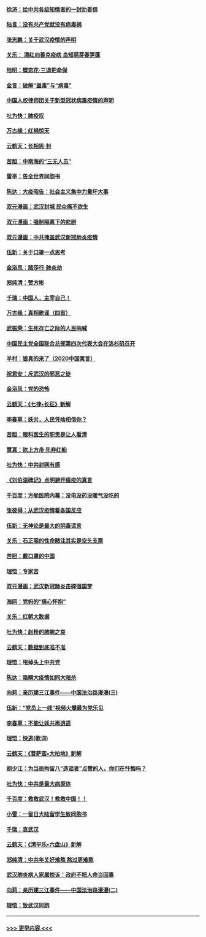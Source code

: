 #### [徐济：给中共各级知情者的一封劝善信](../pages/nsc993/n11868561.md?t=02142355) 
#### [陆言：没有共产党就没有病毒祸](../pages/nsc993/n11868232.md?t=02142355) 
#### [张志鹏：关于武汉疫情的声明](../pages/nsc993/n11867182.md?t=02142355) 
#### [关乐： 漂红向善克疫病 良知萌芽春笋蓬](../pages/nsc993/n11865710.md?t=02142355) 
#### [陆明：蝶恋花‧三退把命保](../pages/nsc993/n11865673.md?t=02142355) 
#### [金言：破解“蛊毒”与“病毒”](../pages/nsc993/n11864103.md?t=02142355) 
#### [中国人权律师团关于新型冠状病毒疫情的声明](../pages/nsc993/n11864249.md?t=02142355) 
#### [吐为快：肺疫叹](../pages/nsc993/n11864027.md?t=02142355) 
#### [万古缘：红祸惊天](../pages/nsc993/n11864079.md?t=02142355) 
#### [云鹤天：长相思‧封](../pages/nsc993/n11864006.md?t=02142355) 
#### [苦胆：中南海的“三无人员”](../pages/nsc993/n11862997.md?t=02142355) 
#### [雷亭：告全世界同胞书](../pages/nsc993/n11862572.md?t=02142355) 
#### [陈达：大疫昭告：社会主义集中力量坏大事](../pages/nsc993/n11859419.md?t=02142355) 
#### [双元漫画：武汉封城 民众痛不欲生](../pages/nsc993/n11859287.md?t=02142355) 
#### [双元漫画：强制隔离下的悲剧](../pages/nsc993/n11859244.md?t=02142355) 
#### [双元漫画：中共掩盖武汉新冠肺炎疫情](../pages/nsc993/n11858249.md?t=02142355) 
#### [伍新：关于口罩一点思考](../pages/nsc993/n11859195.md?t=02142355) 
#### [金浴凤：踏莎行‧肺炎劫](../pages/nsc993/n11858227.md?t=02142355) 
#### [郑纯清：赞方彬](../pages/nsc993/n11856803.md?t=02142355) 
#### [千瑞；中国人，主宰自己！](../pages/nsc993/n11856793.md?t=02142355) 
#### [万古缘：真相歌谣（四首）](../pages/nsc993/n11856263.md?t=02142355) 
#### [武振荣：生死存亡之际的人民呐喊](../pages/nsc993/n11856256.md?t=02142355) 
#### [中国民主党全国联合总部第四次代表大会在洛杉矶召开](../pages/nsc993/n11856344.md?t=02142355) 
#### [羊村：狼真的来了（2020中国寓言）](../pages/nsc993/n11856229.md?t=02142355) 
#### [祝君安：斥武汉的邪恶之徒](../pages/nsc993/n11855861.md?t=02142355) 
#### [金浴凤：党的恐怖](../pages/nsc993/n11855849.md?t=02142355) 
#### [云鹤天：《七律▪长征》新解](../pages/nsc993/n11855479.md?t=02142355) 
#### [李春草：妖共，人民凭啥相信你？](../pages/nsc993/n11855196.md?t=02142355) 
#### [苦胆：眼科医生的职责是让人看清](../pages/nsc993/n11853840.md?t=02142355) 
#### [慧真：欲上方舟 先弃红船](../pages/nsc993/n11853483.md?t=02142355) 
#### [吐为快：中共封网有感](../pages/nsc993/n11852575.md?t=02142355) 
#### [《刘伯温碑记》点明避开瘟疫的真言](../pages/nsc993/n11852128.md?t=02142355) 
#### [千百度：方舱医院内幕：没电没药没暖气没吃的](../pages/nsc993/n11850211.md?t=02142355) 
#### [张彼得：从武汉疫情看各国反应](../pages/nsc993/n11850102.md?t=02142355) 
#### [伍新：无神论是最大的阴毒谎言](../pages/nsc993/n11846129.md?t=02142355) 
#### [关乐：石正丽的性命赌注其实是空头支票](../pages/nsc993/n11846109.md?t=02142355) 
#### [苦胆：戴口罩的中国](../pages/nsc993/n11845576.md?t=02142355) 
#### [理悟：专家苦](../pages/nsc993/n11845564.md?t=02142355) 
#### [双元漫画：武汉新冠肺炎击碎强国梦](../pages/nsc993/n11843320.md?t=02142355) 
#### [海网：党妈的“瘟心怀抱”](../pages/nsc993/n11840740.md?t=02142355) 
#### [关乐：红朝大数据](../pages/nsc993/n11840675.md?t=02142355) 
#### [吐为快：赵粉的肺腑之哀](../pages/nsc993/n11840618.md?t=02142355) 
#### [云鹤天：数据到底准不准](../pages/nsc993/n11840325.md?t=02142355) 
#### [理悟：甩掉头上中共党](../pages/nsc993/n11838826.md?t=02142355) 
#### [陈达：隐瞒大疫情如同大暗杀](../pages/nsc993/n11838771.md?t=02142355) 
#### [向莉：亲历建三江事件——中国法治路漫漫(三)](../pages/nsc993/n11831825.md?t=02142355) 
#### [伍新：“党员上一线”视频火爆最为党乐见](../pages/nsc993/n11838200.md?t=02142355) 
#### [李春草：不能让妖共再逍遥](../pages/nsc993/n11838102.md?t=02142355) 
#### [理悟：快逃(歌词)](../pages/nsc993/n11838083.md?t=02142355) 
#### [云鹤天：《菩萨蛮▪大柏地》新解](../pages/nsc993/n11838059.md?t=02142355) 
#### [胡少江：为当局拘留八“造谣者”点赞的人，你们在忏悔吗？](../pages/nsc993/n11836801.md?t=02142355) 
#### [吐为快：中共是最大病原体](../pages/nsc993/n11836748.md?t=02142355) 
#### [千百度：救救武汉！救救中国！！](../pages/nsc993/n11836145.md?t=02142355) 
#### [小雪：一留日大陆留学生致同胞书](../pages/nsc993/n11834624.md?t=02142355) 
#### [千瑞：哀武汉](../pages/nsc993/n11833647.md?t=02142355) 
#### [云鹤天：《清平乐▪六盘山》新解](../pages/nsc993/n11833611.md?t=02142355) 
#### [郑纯清：中共年关好难熬 熬过更难熬](../pages/nsc993/n11833489.md?t=02142355) 
#### [武汉肺炎病人家属控诉：政府不把人命当回事](../pages/nsc993/n11833205.md?t=02142355) 
#### [向莉：亲历建三江事件——中国法治路漫漫(二)](../pages/nsc993/n11829102.md?t=02142355) 
#### [理悟：致武汉同胞](../pages/nsc993/n11831522.md?t=02142355) 

----
#### [ >>> 更早内容 <<< ](../indexes/nsc993-earlier.md)
